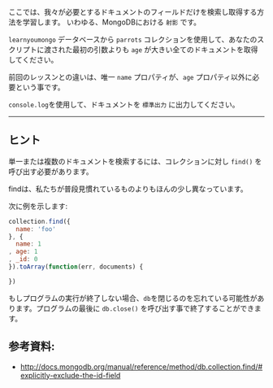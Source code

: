 ここでは、我々が必要とするドキュメントのフィールドだけを検索し取得する方法を学習します。
いわゆる、MongoDBにおける `射影` です。

`learnyoumongo` データベースから `parrots` コレクションを使用して、あなたのスクリプトに渡された最初の引数よりも `age` が大きい全てのドキュメントを取得してください。

前回のレッスンとの違いは、唯一 `name` プロパティが、`age` プロパティ以外に必要という事です。

`console.log`を使用して、ドキュメントを `標準出力` に出力してください。

-----------------------------------------------------------
## ヒント

単一または複数のドキュメントを検索するには、コレクションに対し `find()` を呼び出す必要があります。

findは、私たちが普段見慣れているものよりもほんの少し異なっています。

次に例を示します:


```js
collection.find({
  name: 'foo'
}, {
  name: 1
, age: 1
, _id: 0
}).toArray(function(err, documents) {

})
```

もしプログラムの実行が終了しない場合、`db`を閉じるのを忘れている可能性があります。プログラムの最後に `db.close()` を呼び出す事で終了することができます。

## 参考資料:
* http://docs.mongodb.org/manual/reference/method/db.collection.find/#explicitly-exclude-the-id-field
